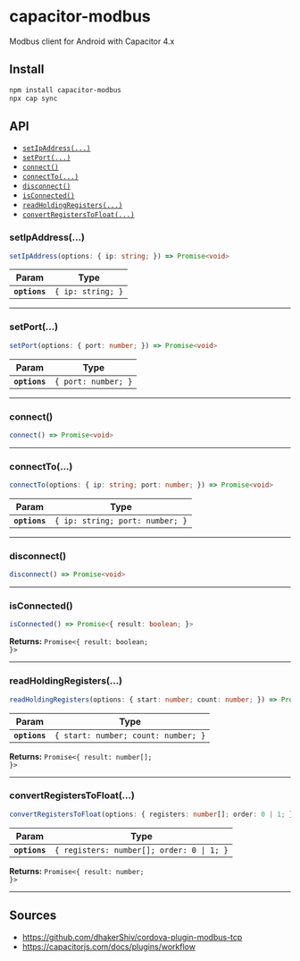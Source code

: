 # capacitor-modbus

Modbus client for Android with Capacitor 4.x

## Install

```bash
npm install capacitor-modbus
npx cap sync
```

## API

<docgen-index>

* [`setIpAddress(...)`](#setipaddress)
* [`setPort(...)`](#setport)
* [`connect()`](#connect)
* [`connectTo(...)`](#connectto)
* [`disconnect()`](#disconnect)
* [`isConnected()`](#isconnected)
* [`readHoldingRegisters(...)`](#readholdingregisters)
* [`convertRegistersToFloat(...)`](#convertregisterstofloat)

</docgen-index>

<docgen-api>
<!--Update the source file JSDoc comments and rerun docgen to update the docs below-->

### setIpAddress(...)

```typescript
setIpAddress(options: { ip: string; }) => Promise<void>
```

| Param         | Type                         |
| ------------- | ---------------------------- |
| **`options`** | <code>{ ip: string; }</code> |

--------------------


### setPort(...)

```typescript
setPort(options: { port: number; }) => Promise<void>
```

| Param         | Type                           |
| ------------- | ------------------------------ |
| **`options`** | <code>{ port: number; }</code> |

--------------------


### connect()

```typescript
connect() => Promise<void>
```

--------------------


### connectTo(...)

```typescript
connectTo(options: { ip: string; port: number; }) => Promise<void>
```

| Param         | Type                                       |
| ------------- | ------------------------------------------ |
| **`options`** | <code>{ ip: string; port: number; }</code> |

--------------------


### disconnect()

```typescript
disconnect() => Promise<void>
```

--------------------


### isConnected()

```typescript
isConnected() => Promise<{ result: boolean; }>
```

**Returns:** <code>Promise&lt;{ result: boolean; }&gt;</code>

--------------------


### readHoldingRegisters(...)

```typescript
readHoldingRegisters(options: { start: number; count: number; }) => Promise<{ result: number[]; }>
```

| Param         | Type                                           |
| ------------- | ---------------------------------------------- |
| **`options`** | <code>{ start: number; count: number; }</code> |

**Returns:** <code>Promise&lt;{ result: number[]; }&gt;</code>

--------------------


### convertRegistersToFloat(...)

```typescript
convertRegistersToFloat(options: { registers: number[]; order: 0 | 1; }) => Promise<{ result: number; }>
```

| Param         | Type                                                 |
| ------------- | ---------------------------------------------------- |
| **`options`** | <code>{ registers: number[]; order: 0 \| 1; }</code> |

**Returns:** <code>Promise&lt;{ result: number; }&gt;</code>

--------------------

</docgen-api>
  
## Sources
- https://github.com/dhakerShiv/cordova-plugin-modbus-tcp
- https://capacitorjs.com/docs/plugins/workflow


